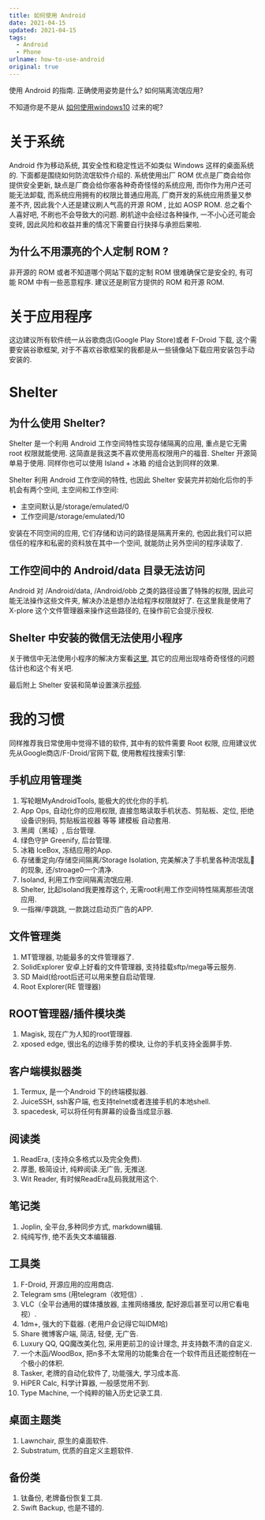 ```yaml
---
title: 如何使用 Android
date: 2021-04-15
updated: 2021-04-15
tags:
  - Android
  - Phone
urlname: how-to-use-android
original: true
---
```

使用 Android 的指南. 正确使用姿势是什么? 如何隔离流氓应用? 
<!--more-->

不知道你是不是从 [如何使用windows10](/post/how-to-use-windows10) 过来的呢?

# 关于系统

Android 作为移动系统, 其安全性和稳定性远不如类似 Windows 这样的桌面系统的. 下面都是围绕如何防流氓软件介绍的.
系统使用出厂 ROM 优点是厂商会给你提供安全更新, 缺点是厂商会给你塞各种奇奇怪怪的系统应用, 而你作为用户还可能无法卸载, 而系统应用拥有的权限比普通应用高, 厂商开发的系统应用质量又参差不齐, 因此我个人还是建议刷人气高的开源 ROM , 比如 AOSP ROM. 总之看个人喜好吧, 不刷也不会导致大的问题. 刷机途中会经过各种操作, 一不小心还可能会变砖, 因此风险和收益并重的情况下需要自行抉择与承担后果啦.

## 为什么不用漂亮的个人定制 ROM ?

非开源的 ROM 或者不知道哪个网站下载的定制 ROM 很难确保它是安全的, 有可能 ROM 中有一些恶意程序. 建议还是刷官方提供的 ROM 和开源 ROM.

# 关于应用程序

这边建议所有软件统一从谷歌商店(Google Play Store)或者 F-Droid 下载, 这个需要安装谷歌框架, 对于不喜欢谷歌框架的我都是从一些镜像站下载应用安装包手动安装的.

# Shelter

## 为什么使用 Shelter?

Shelter 是一个利用 Android 工作空间特性实现存储隔离的应用, 重点是它无需 root 权限就能使用. 这简直是我这类不喜欢使用高权限用户的福音. Shelter 开源简单易于使用. 同样你也可以使用 Island + 冰箱 的组合达到同样的效果.

Shelter 利用 Android 工作空间的特性, 也因此 Shelter 安装完并初始化后你的手机会有两个空间, 主空间和工作空间:
- 主空间默认是/storage/emulated/0
- 工作空间是/storage/emulated/10

安装在不同空间的应用, 它们存储和访问的路径是隔离开来的, 也因此我们可以把信任的程序和私密的资料放在其中一个空间, 就能防止另外空间的程序读取了.

## 工作空间中的 Android/data 目录无法访问

Android 对 /Android/data, /Android/obb 之类的路径设置了特殊的权限, 因此可能无法操作这些文件夹, 解决办法是想办法给程序权限就好了. 在这里我是使用了 X-plore 这个文件管理器来操作这些路径的, 在操作前它会提示授权.

## Shelter 中安装的微信无法使用小程序

关于微信中无法使用小程序的解决方案看[这里](https://www.52pojie.cn/thread-1051304-1-1.html), 其它的应用出现啥奇奇怪怪的问题估计也和这个有关吧.

最后附上 Shelter 安装和简单设置演示[视频](https://b23.tv/0RArGf).

# 我的习惯

同样推荐我日常使用中觉得不错的软件, 其中有的软件需要 Root 权限, 应用建议优先从Google商店/F-Droid/官网下载, 使用教程找搜索引擎:

## 手机应用管理类

1. 写轮眼MyAndroidTools, 能极大的优化你的手机.
2. App Ops, 自动化你的应用权限, 直接忽略读取手机状态、剪贴板、定位, 拒绝设备识别码, 剪贴板监视器 等等 建模板 自动套用.
3. 黑阈（黑域）, 后台管理.
4. 绿色守护 Greenify, 后台管理.
5. 冰箱 IceBox, 冻结应用的App.
6. 存储重定向/存储空间隔离/Storage Isolation, 完美解决了手机里各种流氓乱💩的现象, 还/stroage0一个清净.
7. Isoland, 利用工作空间隔离流氓应用.
8. Shelter, 比起Isoland我更推荐这个, 无需root利用工作空间特性隔离那些流氓应用.
9. 一指禅/李跳跳, 一款跳过启动页广告的APP.

## 文件管理类

1. MT管理器, 功能最多的文件管理器了.
2. SolidExplorer 安卓上好看的文件管理器, 支持挂载sftp/mega等云服务.
3. SD Maid(给root后还可以用来整自启动管理.
4. Root Explorer(RE 管理器)

## ROOT管理器/插件模块类

1. Magisk, 现在广为人知的root管理器.
2. xposed edge, 很出名的边缘手势的模块, 让你的手机支持全面屏手势.

## 客户端模拟器类

1. Termux, 是一个Android 下的终端模拟器.
2. JuiceSSH, ssh客户端, 也支持telnet或者连接手机的本地shell.
3. spacedesk, 可以将任何有屏幕的设备当成显示器.

## 阅读类

1. ReadEra, (支持众多格式以及完全免费).
2. 厚墨, 极简设计, 纯粹阅读.无广告, 无推送.
3. Wit Reader, 有时候ReadEra乱码我就用这个.

## 笔记类

1. Joplin, 全平台,多种同步方式, markdown编辑.
2. 纯纯写作, 绝不丢失文本编辑器.

## 工具类

1. F-Droid, 开源应用的应用商店.
2. Telegram sms (用telegram（收短信）.
3. VLC（全平台通用的媒体播放器, 主推网络播放, 配好源后甚至可以用它看电视）.
4. 1dm+, 强大的下载器. (老用户会记得它叫IDM哈)
5. Share 微博客户端, 简洁, 轻便, 无广告.
6. Luxury QQ, QQ魔改美化包, 采用更前卫的设计理念, 并支持数不清的自定义.
7. 一个木函/WoodBox, 把n多不太常用的功能集合在一个软件而且还能控制在一个极小的体积.
8. Tasker, 老牌的自动化软件了, 功能强大, 学习成本高.
9. HiPER Calc, 科学计算器, 一般感觉用不到.
10. Type Machine, 一个纯粹的输入历史记录工具.

## 桌面主题类

1. Lawnchair, 原生的桌面软件.
2. Substratum, 优质的自定义主题软件.

## 备份类

1. 钛备份, 老牌备份恢复工具.
2. Swift Backup, 也是不错的.